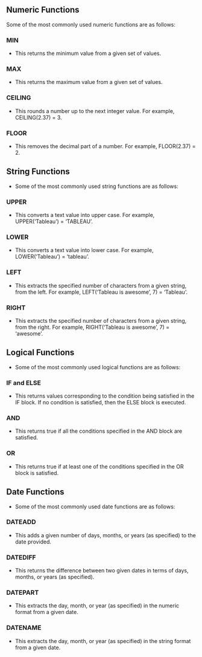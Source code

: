 ## Numeric Functions

Some of the most commonly used numeric functions are as follows:
### MIN

* This returns the minimum value from a given set of values.

### MAX

* This returns the maximum value from a given set of values.
### CEILING

* This rounds a number up to the next integer value. For example, CEILING(2.37) = 3.
### FLOOR

* This removes the decimal part of a number. For example, FLOOR(2.37) = 2.
 
## String Functions

* Some of the most commonly used string functions are as follows:
### UPPER

* This converts a text value into upper case. For example, UPPER(‘Tableau’) = ‘TABLEAU’.
### LOWER

* This converts a text value into lower case. For example, LOWER(‘Tableau’) = ‘tableau’.
### LEFT

* This extracts the specified number of characters from a given string, from the left. For example, LEFT(‘Tableau is awesome’, 7) = ‘Tableau’.
### RIGHT

* This extracts the specified number of characters from a given string, from the right. For example, RIGHT(‘Tableau is awesome’, 7) = ‘awesome’.
 
## Logical Functions

* Some of the most commonly used logical functions are as follows:
### IF and ELSE

* This returns values corresponding to the condition being satisfied in the IF block. If no condition is satisfied, then the ELSE block is executed.
### AND

* This returns true if all the conditions specified in the AND block are satisfied.
### OR

* This returns true if at least one of the conditions specified in the OR block is satisfied.
 
## Date Functions

* Some of the most commonly used date functions are as follows:
### DATEADD

* This adds a given number of days, months, or years (as specified) to the date provided.
### DATEDIFF

* This returns the difference between two given dates in terms of days, months, or years (as specified).
### DATEPART

* This extracts the day, month, or year (as specified) in the numeric format from a given date.
### DATENAME

* This extracts the day, month, or year (as specified) in the string format from a given date.
